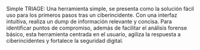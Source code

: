 Simple TRIAGE:
Una herramienta simple, se presenta como la solución fácil uso para los primeros pasos tras un ciberincidente. Con una interfaz intuitiva, realiza un dump de información relevante y concisa. 
Para identificar puntos de compromiso, además de facilitar el análisis forense básico,  esta herramienta centrada en el usuario, agiliza la respuesta a ciberincidentes y fortalece la seguridad digital.
